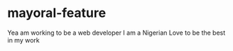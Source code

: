 # mayoral-feature
Yea am working to be a web developer
I am a Nigerian
Love to be the best in my work
